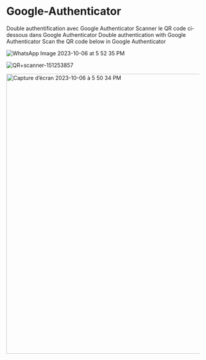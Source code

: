 # Google-Authenticator
Double authentification avec Google Authenticator Scanner le QR code ci-dessous dans Google Authenticator
Double authentication with Google Authenticator Scan the QR code below in Google Authenticator


![WhatsApp Image 2023-10-06 at 5 52 35 PM](https://github.com/anisso25/Google-Authenticator/assets/75864316/ce6c7778-adcd-4669-9253-6d38a97cf762)

![QR+scanner-151253857](https://github.com/anisso25/Google-Authenticator/assets/75864316/c4415913-7c43-48ff-8b7e-7d03b69096fe)

<img width="729" alt="Capture d’écran 2023-10-06 à 5 50 34 PM" src="https://github.com/anisso25/Google-Authenticator/assets/75864316/36247c58-0d3a-45b3-9f70-09c35c3c2195">
